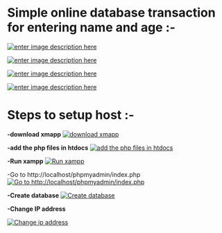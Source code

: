 # Simple online database transaction for entering name and age :-

[![enter image description here][1]][1]

[![enter image description here][2]][2]

[![enter image description here][3]][3]

[![enter image description here][4]][4]

# Steps to setup host :-

**-download xmapp**
[![download xmapp][5]][5]

**-add the php files in htdocs**
[![add the php files in htdocs][6]][6]

**-Run xampp**
[![Run xampp][7]][7]

-Go to http://localhost/phpmyadmin/index.php
[![Go to http://localhost/phpmyadmin/index.php][8]][8]

**-Create database**
[![Create database][9]][9]

**-Change IP address**

[![Change ip address][10]][10]


  [1]: https://i.stack.imgur.com/OsSnF.png
  [2]: https://i.stack.imgur.com/OJPo6.png
  [3]: https://i.stack.imgur.com/pQjGa.png
  [4]: https://i.stack.imgur.com/HrqS7.png
  [5]: https://i.stack.imgur.com/Iip2C.png
  [6]: https://i.stack.imgur.com/mVEk3.png
  [7]: https://i.stack.imgur.com/S5MH4.png
  [8]: https://i.stack.imgur.com/QVEYm.png
  [9]: https://i.stack.imgur.com/AcTMD.png
  [10]: https://i.stack.imgur.com/znPzF.png
